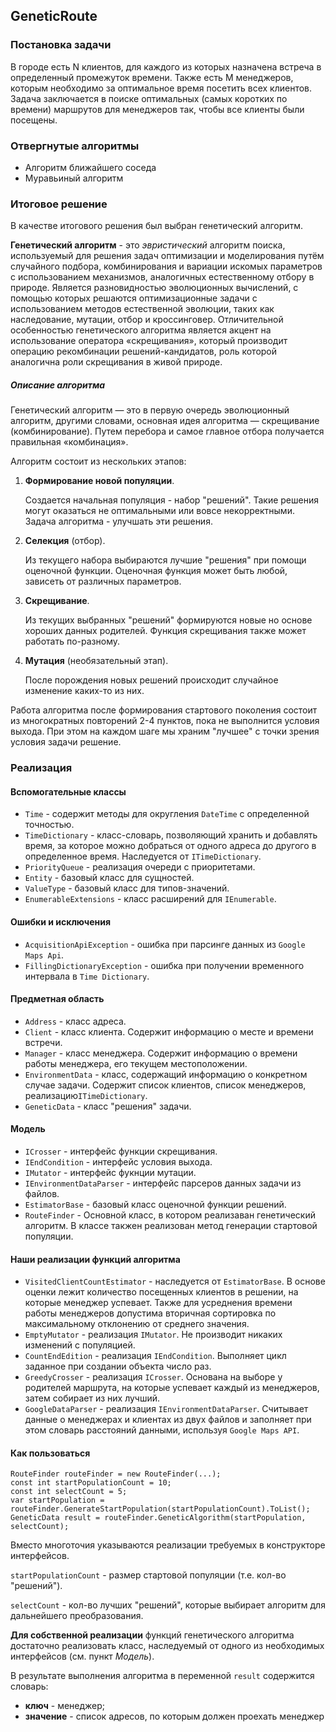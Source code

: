 ## GeneticRoute

### Постановка задачи

В городе есть N клиентов, для каждого из которых назначена встреча в определенный промежуток времени. Также есть M менеджеров, которым необходимо за оптимальное время посетить всех клиентов. Задача заключается в поиске оптимальных (самых коротких по времени) маршрутов для менеджеров так, чтобы все клиенты были посещены.

### Отвергнутые алгоритмы

- Алгоритм ближайшего соседа
- Муравьиный алгоритм

### Итоговое решение

В качестве итогового решения был выбран генетический алгоритм.

**Генетический алгоритм** - это *эвристический* алгоритм поиска, используемый для решения задач оптимизации и моделирования  путём случайного подбора, комбинирования и вариации искомых параметров с использованием механизмов, аналогичных естественному отбору в природе. Является разновидностью эволюционных вычислений, с помощью которых решаются оптимизационные задачи с использованием методов естественной эволюции, таких как наследование, мутации, отбор и кроссинговер. Отличительной особенностью генетического алгоритма является акцент на  использование оператора «скрещивания», который производит операцию  рекомбинации решений-кандидатов, роль которой аналогична роли  скрещивания в живой природе. 

##### Описание алгоритма

Генетический алгоритм — это в первую очередь эволюционный алгоритм,  другими словами, основная идея алгоритма — скрещивание  (комбинирование). Путем перебора и самое главное отбора получается правильная «комбинация».  

Алгоритм состоит из нескольких этапов:

1. **Формирование новой популяции**. 

   Создается начальная популяция - набор "решений". Такие решения могут оказаться не оптимальными или вовсе некорректными. Задача алгоритма - улучшать эти решения.

2. **Селекция** (отбор).

   Из текущего набора выбираются лучшие "решения" при помощи оценочной функции. Оценочная функция может быть любой, зависеть от различных параметров.

3. **Скрещивание**. 

   Из текущих выбранных "решений" формируются новые но основе хороших данных родителей. Функция скрещивания также может работать по-разному.

4. **Мутация** (необязательный этап).

   После порождения новых решений происходит случайное изменение каких-то из них.

Работа алгоритма после формирования стартового поколения состоит из многократных повторений 2-4 пунктов, пока не выполнится условия выхода. При этом на каждом шаге мы храним "лучшее" с точки зрения условия задачи решение.

### Реализация

#### Вспомогательные классы

* `Time` -  содержит методы для округления `DateTime` с определенной точностью.
* `TimeDictionary` - класс-словарь, позволяющий хранить и добавлять время, за которое можно добраться от одного адреса до другого в определенное время. Наследуется от `ITimeDictionary`.
* `PriorityQueue` - реализация очереди с приоритетами.
* `Entity` - базовый класс для сущностей.
* `ValueType` - базовый класс для типов-значений.
* `EnumerableExtensions` - класс расширений для `IEnumerable`.

#### Ошибки и исключения

* `AcquisitionApiException` - ошибка при парсинге данных из `Google Maps Api`.
* `FillingDictionaryException` - ошибка при получении временного интервала в `Time Dictionary`.

#### Предметная область

* `Address` - класс адреса.
* `Client` - класс клиента. Содержит информацию о месте и времени встречи.
* `Manager` - класс менеджера. Содержит информацию о времени работы менеджера, его текущем местоположении.
* `EnvironmentData` - класс, содержащий информацию о конкретном случае задачи. Содержит список клиентов, список менеджеров,  реализацию`ITimeDictionary`.
* `GeneticData` - класс "решения" задачи.

#### Модель

* `ICrosser` -  интерфейс функции скрещивания.
* `IEndCondition` - интерфейс условия выхода.
* `IMutator` - интерфейс фукнции мутации.
* `IEnvironmentDataParser` - интерфейс парсеров данных задачи из файлов.
* `EstimatorBase` - базовый класс оценочной функции решений.
* `RouteFinder` - Основной класс, в котором реализаван генетический алгоритм. В классе такжен реализован метод генерации стартовой популяции.

#### Наши реализации функций алгоритма

* `VisitedClientCountEstimator` - наследуется от `EstimatorBase`. В основе оценки лежит количество посещенных клиентов в решении, на которые менеджер успевает. Также для усреднения времени работы менеджеров допустима вторичная сортировка по максимальному отклонению от среднего значения.
* `EmptyMutator` - реализация `IMutator`. Не производит никаких изменений с популяцией.
* `CountEndEdition` - реализация `IEndCondition`. Выполняет цикл заданное при создании объекта число раз.
* `GreedyCrosser` - реализация `ICrosser`. Основана на выборе у родителей маршрута, на которые успевает каждый из менеджеров, затем собирает из них лучший.
* `GoogleDataParser` - реализация `IEnvironmentDataParser`. Считывает данные о менеджерах и клиентах из двух файлов и заполняет при этом словарь расстояний данными, используя `Google Maps API`.

#### Как пользоваться

```
RouteFinder routeFinder = new RouteFinder(...);
const int startPopulationCount = 10;
const int selectCount = 5;
var startPopulation = routeFinder.GenerateStartPopulation(startPopulationCount).ToList();
GeneticData result = routeFinder.GeneticAlgorithm(startPopulation, selectCount);
```

Вместо многоточия указываются реализации требуемых в конструкторе интерфейсов.

`startPopulationCount` - размер стартовой популяции (т.е. кол-во "решений").

`selectCount` - кол-во лучших "решений", которые выбирает алгоритм для дальнейшего преобразования. 

**Для собственной реализации** функций генетического алгоритма достаточно реализовать класс, наследуемый от одного из необходимых интерфейсов (см. пункт _Модель_).

В результате выполнения алгоритма в переменной `result` содержится словарь:

* **ключ** - менеджер; 
* **значение** - список адресов, по которым должен проехать менеджер